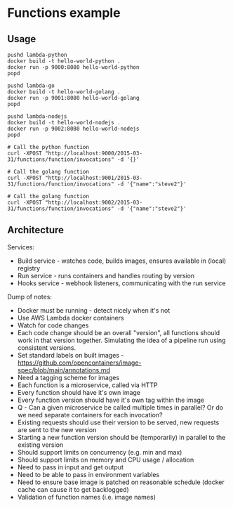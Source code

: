 
# Functions example

## Usage

```shell
pushd lambda-python
docker build -t hello-world-python .
docker run -p 9000:8080 hello-world-python
popd

pushd lambda-go
docker build -t hello-world-golang .
docker run -p 9001:8080 hello-world-golang
popd

pushd lambda-nodejs
docker build -t hello-world-nodejs .
docker run -p 9002:8080 hello-world-nodejs
popd

# Call the python function
curl -XPOST "http://localhost:9000/2015-03-31/functions/function/invocations" -d '{}'

# Call the golang function
curl -XPOST "http://localhost:9001/2015-03-31/functions/function/invocations" -d '{"name":"steve2"}'

# Call the golang function
curl -XPOST "http://localhost:9002/2015-03-31/functions/function/invocations" -d '{"name":"steve2"}'
```

## Architecture

Services:
* Build service - watches code, builds images, ensures available in (local) registry
* Run service - runs containers and handles routing by version
* Hooks service - webhook listeners, communicating with the run service

Dump of notes:
* Docker must be running - detect nicely when it's not
* Use AWS Lambda docker containers
* Watch for code changes
* Each code change should be an overall "version", all functions should work in that version together. Simulating the idea of a pipeline run using consistent versions.
* Set standard labels on built images - https://github.com/opencontainers/image-spec/blob/main/annotations.md
* Need a tagging scheme for images
* Each function is a microservice, called via HTTP
* Every function should have it's own image
* Every function version should have it's own tag within the image
* Q - Can a given microservice be called multiple times in parallel? Or do we need separate containers for each invocation?
* Existing requests should use their version to be served, new requests are sent to the new version
* Starting a new function version should be (temporarily) in parallel to the existing version
* Should support limits on concurrency (e.g. min and max)
* Should support limits on memory and CPU usage / allocation
* Need to pass in input and get output
* Need to be able to pass in environment variables
* Need to ensure base image is patched on reasonable schedule (docker cache can cause it to get backlogged)
* Validation of function names (i.e. image names)